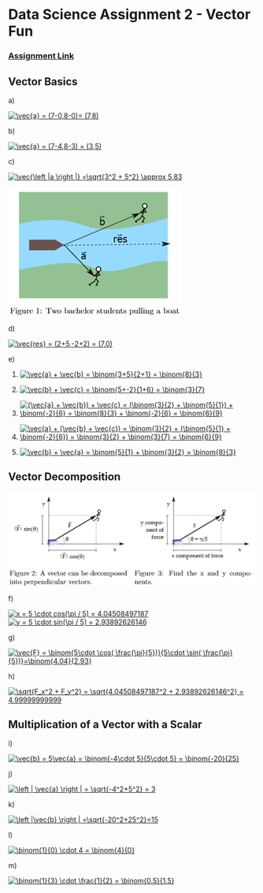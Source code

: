 # Data Science Assignment 2 - Vector Fun
### [Assignment Link](Assignment_vectors.pdf) 

## Vector Basics

a)

<a href="https://www.codecogs.com/eqnedit.php?latex=\vec{a}&space;=&space;(7-0,8-0)=&space;(7,8)" target="_blank"><img src="https://latex.codecogs.com/gif.latex?\vec{a}&space;=&space;(7-0,8-0)=&space;(7,8)" title="\vec{a} = (7-0,8-0)= (7,8)" /></a>

b)

<a href="https://www.codecogs.com/eqnedit.php?latex=\vec{a}&space;=&space;(7-4,8-3)&space;=&space;(3,5)" target="_blank"><img src="https://latex.codecogs.com/gif.latex?\vec{a}&space;=&space;(7-4,8-3)&space;=&space;(3,5)" title="\vec{a} = (7-4,8-3) = (3,5)" /></a>

c)

<a href="https://www.codecogs.com/eqnedit.php?latex=\vec{\left&space;|a&space;\right&space;|}&space;=\sqrt{3^2&space;&plus;&space;5^2}&space;\approx&space;5,83" target="_blank"><img src="https://latex.codecogs.com/gif.latex?\vec{\left&space;|a&space;\right&space;|}&space;=\sqrt{3^2&space;&plus;&space;5^2}&space;\approx&space;5,83" title="\vec{\left |a \right |} =\sqrt{3^2 + 5^2} \approx 5,83" /></a>

<img src="Images/Fig1.png">  

d)

<a href="https://www.codecogs.com/eqnedit.php?latex=\vec{res}&space;=&space;(2&plus;5,-2&plus;2)&space;=&space;(7,0)" target="_blank"><img src="https://latex.codecogs.com/gif.latex?\vec{res}&space;=&space;(2&plus;5,-2&plus;2)&space;=&space;(7,0)" title="\vec{res} = (2+5,-2+2) = (7,0)" /></a>

e)

1. <a href="https://www.codecogs.com/eqnedit.php?latex=\vec{a}&space;&plus;&space;\vec{b}&space;=&space;\binom{3&plus;5}{2&plus;1}&space;=&space;\binom{8}{3}" target="_blank"><img src="https://latex.codecogs.com/gif.latex?\vec{a}&space;&plus;&space;\vec{b}&space;=&space;\binom{3&plus;5}{2&plus;1}&space;=&space;\binom{8}{3}" title="\vec{a} + \vec{b} = \binom{3+5}{2+1} = \binom{8}{3}" /></a>

2. <a href="https://www.codecogs.com/eqnedit.php?latex=\vec{b}&space;&plus;&space;\vec{c}&space;=&space;\binom{5&plus;-2}{1&plus;6}&space;=&space;\binom{3}{7}" target="_blank"><img src="https://latex.codecogs.com/gif.latex?\vec{b}&space;&plus;&space;\vec{c}&space;=&space;\binom{5&plus;-2}{1&plus;6}&space;=&space;\binom{3}{7}" title="\vec{b} + \vec{c} = \binom{5+-2}{1+6} = \binom{3}{7}" /></a>

3. <a href="https://www.codecogs.com/eqnedit.php?latex=(\vec{a}&space;&plus;&space;\vec{b})&space;&plus;&space;\vec{c}&space;=&space;(\binom{3}{2}&space;&plus;&space;\binom{5}{1})&space;&plus;&space;\binom{-2}{6}&space;=&space;\binom{8}{3}&space;&plus;&space;\binom{-2}{6}&space;=&space;\binom{6}{9}" target="_blank"><img src="https://latex.codecogs.com/gif.latex?(\vec{a}&space;&plus;&space;\vec{b})&space;&plus;&space;\vec{c}&space;=&space;(\binom{3}{2}&space;&plus;&space;\binom{5}{1})&space;&plus;&space;\binom{-2}{6}&space;=&space;\binom{8}{3}&space;&plus;&space;\binom{-2}{6}&space;=&space;\binom{6}{9}" title="(\vec{a} + \vec{b}) + \vec{c} = (\binom{3}{2} + \binom{5}{1}) + \binom{-2}{6} = \binom{8}{3} + \binom{-2}{6} = \binom{6}{9}" /></a>

4. <a href="https://www.codecogs.com/eqnedit.php?latex=\vec{a}&space;&plus;&space;(\vec{b}&space;&plus;&space;\vec{c})&space;=&space;\binom{3}{2}&space;&plus;&space;(\binom{5}{1}&space;&plus;&space;\binom{-2}{6})&space;=&space;\binom{3}{2}&space;&plus;&space;\binom{3}{7}&space;=&space;\binom{6}{9}" target="_blank"><img src="https://latex.codecogs.com/gif.latex?\vec{a}&space;&plus;&space;(\vec{b}&space;&plus;&space;\vec{c})&space;=&space;\binom{3}{2}&space;&plus;&space;(\binom{5}{1}&space;&plus;&space;\binom{-2}{6})&space;=&space;\binom{3}{2}&space;&plus;&space;\binom{3}{7}&space;=&space;\binom{6}{9}" title="\vec{a} + (\vec{b} + \vec{c}) = \binom{3}{2} + (\binom{5}{1} + \binom{-2}{6}) = \binom{3}{2} + \binom{3}{7} = \binom{6}{9}" /></a>

5. <a href="https://www.codecogs.com/eqnedit.php?latex=\vec{b}&space;&plus;&space;\vec{a}&space;=&space;\binom{5}{1}&space;&plus;&space;\binom{3}{2}&space;=&space;\binom{8}{3}" target="_blank"><img src="https://latex.codecogs.com/gif.latex?\vec{b}&space;&plus;&space;\vec{a}&space;=&space;\binom{5}{1}&space;&plus;&space;\binom{3}{2}&space;=&space;\binom{8}{3}" title="\vec{b} + \vec{a} = \binom{5}{1} + \binom{3}{2} = \binom{8}{3}" /></a>

## Vector Decomposition

<img src="Images/Fig2-3.png"> 

f)

<a href="https://www.codecogs.com/eqnedit.php?latex=x&space;=&space;5&space;\cdot&space;cos(\pi&space;/&space;5)&space;=&space;4.04508497187" target="_blank"><img src="https://latex.codecogs.com/gif.latex?x&space;=&space;5&space;\cdot&space;cos(\pi&space;/&space;5)&space;=&space;4.04508497187" title="x = 5 \cdot cos(\pi / 5) = 4.04508497187" /></a><br>
<a href="https://www.codecogs.com/eqnedit.php?latex=y&space;=&space;5&space;\cdot&space;sin(\pi&space;/&space;5)&space;=&space;2.93892626146" target="_blank"><img src="https://latex.codecogs.com/gif.latex?y&space;=&space;5&space;\cdot&space;sin(\pi&space;/&space;5)&space;=&space;2.93892626146" title="y = 5 \cdot sin(\pi / 5) = 2.93892626146" /></a>

g)

<a href="https://www.codecogs.com/eqnedit.php?latex=\vec{F}&space;=&space;\binom{5\cdot&space;\cos(&space;\frac{\pi}{5})}{5\cdot&space;\sin(&space;\frac{\pi}{5})}=\binom{4.04}{2.93}" target="_blank"><img src="https://latex.codecogs.com/gif.latex?\vec{F}&space;=&space;\binom{5\cdot&space;\cos(&space;\frac{\pi}{5})}{5\cdot&space;\sin(&space;\frac{\pi}{5})}=\binom{4.04}{2.93}" title="\vec{F} = \binom{5\cdot \cos( \frac{\pi}{5})}{5\cdot \sin( \frac{\pi}{5})}=\binom{4.04}{2.93}" /></a>

h)

<a href="https://www.codecogs.com/eqnedit.php?latex=\sqrt{F_x^2&space;&plus;&space;F_y^2}&space;=&space;\sqrt{4.04508497187^2&space;&plus;&space;2.93892626146^2}&space;=&space;4.99999999999" target="_blank"><img src="https://latex.codecogs.com/gif.latex?\sqrt{F_x^2&space;&plus;&space;F_y^2}&space;=&space;\sqrt{4.04508497187^2&space;&plus;&space;2.93892626146^2}&space;=&space;4.99999999999" title="\sqrt{F_x^2 + F_y^2} = \sqrt{4.04508497187^2 + 2.93892626146^2} = 4.99999999999" /></a>

## Multiplication of a Vector with a Scalar

i)

<a href="https://www.codecogs.com/eqnedit.php?latex=\vec{b}&space;=&space;5\vec{a}&space;=&space;\binom{-4\cdot&space;5}{5\cdot&space;5}&space;=&space;\binom{-20}{25}" target="_blank"><img src="https://latex.codecogs.com/gif.latex?\vec{b}&space;=&space;5\vec{a}&space;=&space;\binom{-4\cdot&space;5}{5\cdot&space;5}&space;=&space;\binom{-20}{25}" title="\vec{b} = 5\vec{a} = \binom{-4\cdot 5}{5\cdot 5} = \binom{-20}{25}" /></a>

j)

<a href="https://www.codecogs.com/eqnedit.php?latex=\left&space;|&space;\vec{a}&space;\right&space;|&space;=&space;\sqrt{-4^2&plus;5^2}&space;=&space;3" target="_blank"><img src="https://latex.codecogs.com/gif.latex?\left&space;|&space;\vec{a}&space;\right&space;|&space;=&space;\sqrt{-4^2&plus;5^2}&space;=&space;3" title="\left | \vec{a} \right | = \sqrt{-4^2+5^2} = 3" /></a>

k)

<a href="https://www.codecogs.com/eqnedit.php?latex=\left&space;|\vec{b}&space;\right&space;|&space;=\sqrt{-20^2&plus;25^2}=15" target="_blank"><img src="https://latex.codecogs.com/gif.latex?\left&space;|\vec{b}&space;\right&space;|&space;=\sqrt{-20^2&plus;25^2}=15" title="\left |\vec{b} \right | =\sqrt{-20^2+25^2}=15" /></a>

l)

<a href="https://www.codecogs.com/eqnedit.php?latex=\binom{1}{0}&space;\cdot&space;4&space;=&space;\binom{4}{0}" target="_blank"><img src="https://latex.codecogs.com/gif.latex?\binom{1}{0}&space;\cdot&space;4&space;=&space;\binom{4}{0}" title="\binom{1}{0} \cdot 4 = \binom{4}{0}" /></a>

m)

<a href="https://www.codecogs.com/eqnedit.php?latex=\binom{1}{3}&space;\cdot&space;\frac{1}{2}&space;=&space;\binom{0.5}{1.5}" target="_blank"><img src="https://latex.codecogs.com/gif.latex?\binom{1}{3}&space;\cdot&space;\frac{1}{2}&space;=&space;\binom{0.5}{1.5}" title="\binom{1}{3} \cdot \frac{1}{2} = \binom{0.5}{1.5}" /></a>

